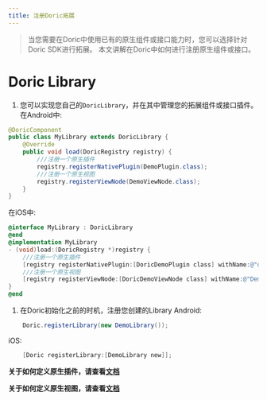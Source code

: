 ```yaml
---
title: 注册Doric拓展
---
```

> 当您需要在Doric中使用已有的原生组件或接口能力时，您可以选择针对Doric SDK进行拓展。
> 本文讲解在Doric中如何进行注册原生组件或接口。

# Doric Library
1. 您可以实现您自己的`DoricLibrary`，并在其中管理您的拓展组件或接口插件。
在Android中:
```java
@DoricComponent
public class MyLibrary extends DoricLibrary {
    @Override
    public void load(DoricRegistry registry) {
        ///注册一个原生插件
        registry.registerNativePlugin(DemoPlugin.class);
        ///注册一个原生视图
        registry.registerViewNode(DemoViewNode.class);
    }
}

```
在iOS中:
```objectivec
@interface MyLibrary : DoricLibrary
@end
@implementation MyLibrary
- (void)load:(DoricRegistry *)registry {
    ///注册一个原生插件
    [registry registerNativePlugin:[DoricDemoPlugin class] withName:@"demo"];
    ///注册一个原生视图
    [registry registerViewNode:[DoricDemoViewNode class] withName:@"DemoView"];
}
@end
```
1. 在Doric初始化之前的时机，注册您创建的Library
Android:
```java
    Doric.registerLibrary(new DemoLibrary());
```
iOS:
```objectivec
    [Doric registerLibrary:[DemoLibrary new]];
```

**关于如何定义原生插件，请查看[文档](./plugin.html)**

**关于如何定义原生视图，请查看[文档](./view.html)**

